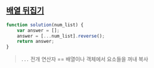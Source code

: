 ## <a href='https://school.programmers.co.kr/learn/courses/30/lessons/120821'>배열 뒤집기</a>

```js
function solution(num_list) {
    var answer = [];
    answer = [...num_list].reverse();
    return answer;
}
```

> `...` 전개 연산자 == 배열이나 객체에서 요소들을 꺼내 복사